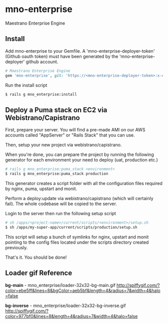 # mno-enterprise
Maestrano Enterprise Engine

## Install

Add mno-enterprise to your Gemfile. A 'mno-enterprise-deployer-token' (Github oauth token) must have been generated by the 'mno-enterprise-deployer' github account.
```ruby
# Maestrano Enterprise Engine
gem 'mno-enterprise', git: 'https://<mno-enterprise-deployer-token>:x-oauth-basic@github.com/maestrano/mno-enterprise.git'
```

Run the install script
```bash
$ rails g mno_enterprise:install
```

## Deploy a Puma stack on EC2 via Webistrano/Capistrano
First, prepare your server. You will find a pre-made AMI on our AWS accounts called "AppServer" or "Rails Stack" that you can use.

Then, setup your new project via webistrano/capistrano.

When you're done, you can prepare the project by running the following generator for each environment your need to deploy (uat, production etc.)
```bash
# rails g mno_enterprise:puma_stack <environment>
$ rails g mno_enterprise:puma_stack production
```
This generator creates a script folder with all the configuration files required by nginx, puma, upstart and monit.

Perform a deploy:update via webistrano/capistrano (which will certainly fail). The whole codebase will be copied to the server.

Login to the server then run the following setup script
```bash
# sh /apps/<project-name>/current/scripts/<environment>/setup.sh
$ sh /apps/my-super-app/current/scripts/production/setup.sh
```
This script will setup a bunch of symlinks for nginx, upstart and monit pointing to the config files located under the scripts directory created previously.

That's it. You should be done!

## Loader gif Reference
**bg-main** - mno_enterprise/loader-32x32-bg-main.gif
http://spiffygif.com/?color=ebe5ff&lines=8&bgColor=aeb5bf&length=4&radius=7&width=4&halo=false

**bg-inverse** - mno_enterprise/loader-32x32-bg-inverse.gif
http://spiffygif.com/?color=977bf0&lines=8&length=4&radius=7&width=4&halo=false
